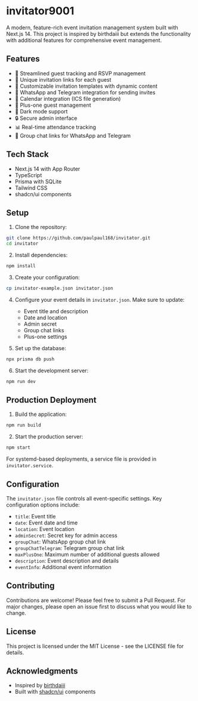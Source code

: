 # invitator9001

A modern, feature-rich event invitation management system built with Next.js 14. This project is inspired by birthdaiii but extends the functionality with additional features for comprehensive event management.

## Features

- 🎯 Streamlined guest tracking and RSVP management
- 🔗 Unique invitation links for each guest
- 📝 Customizable invitation templates with dynamic content
- 📱 WhatsApp and Telegram integration for sending invites
- 📅 Calendar integration (ICS file generation)
- 👥 Plus-one guest management
- 🌙 Dark mode support
- 🔒 Secure admin interface
- 📊 Real-time attendance tracking
- 💬 Group chat links for WhatsApp and Telegram

## Tech Stack

- Next.js 14 with App Router
- TypeScript
- Prisma with SQLite
- Tailwind CSS
- shadcn/ui components

## Setup

1. Clone the repository:
```bash
git clone https://github.com/paulpaul168/invitator.git
cd invitator
```

2. Install dependencies:
```bash
npm install
```

3. Create your configuration:
```bash
cp invitator-example.json invitator.json
```

4. Configure your event details in `invitator.json`. Make sure to update:
   - Event title and description
   - Date and location
   - Admin secret
   - Group chat links
   - Plus-one settings

5. Set up the database:
```bash
npx prisma db push
```

6. Start the development server:
```bash
npm run dev
```

## Production Deployment

1. Build the application:
```bash
npm run build
```

2. Start the production server:
```bash
npm start
```

For systemd-based deployments, a service file is provided in `invitator.service`.

## Configuration

The `invitator.json` file controls all event-specific settings. Key configuration options include:

- `title`: Event title
- `date`: Event date and time
- `location`: Event location
- `adminSecret`: Secret key for admin access
- `groupChat`: WhatsApp group chat link
- `groupChatTelegram`: Telegram group chat link
- `maxPlusOne`: Maximum number of additional guests allowed
- `description`: Event description and details
- `eventInfo`: Additional event information

## Contributing

Contributions are welcome! Please feel free to submit a Pull Request. For major changes, please open an issue first to discuss what you would like to change.

## License

This project is licensed under the MIT License - see the LICENSE file for details.

## Acknowledgments

- Inspired by [birthdaiii](https://github.com/flofriday/birthdaiii)
- Built with [shadcn/ui](https://ui.shadcn.com/) components